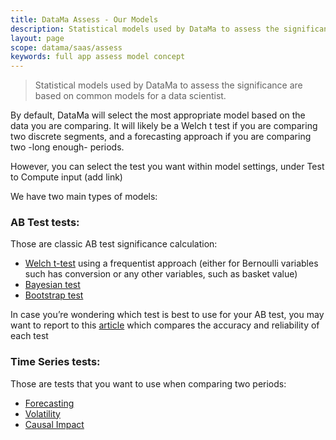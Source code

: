 ```yaml
---
title: DataMa Assess - Our Models
description: Statistical models used by DataMa to assess the significance are based on common models for a data scientist. 
layout: page
scope: datama/saas/assess
keywords: full app assess model concept
---
```



> Statistical models used by DataMa to assess the significance are based on common models for a data scientist. 

By default, DataMa will select the most appropriate model based on the data you are comparing. It will likely be a Welch t test if you are comparing two discrete segments, and a forecasting approach if you are comparing two -long enough- periods.

However, you can select the test you want within model settings, under Test to Compute input (add link)


We have two main types of models:

### <b>AB Test tests:</b>

Those are classic AB test significance calculation:

- [Welch t-test]({{site.url}}/{{site.baseurl}}/core_app/new/assess/model/frequentist.html) using a frequentist approach (either for Bernoulli variables such has conversion or any other variables, such as basket value)
- [Bayesian test]({{site.url}}/{{site.baseurl}}/core_app/new/assess/model/bayesian.html)
- [Bootstrap test]({{site.url}}/{{site.baseurl}}/core_app/new/assess/model/bootstrap.html)

In case you’re wondering which test is best to use for your AB test, you may want to report to this [article](https://www.linkedin.com/pulse/ab-test-optimisation-earlier-decisions-new-readout-de-b%C3%A9naz%C3%A9/) which compares the accuracy and reliability of each test

### <b>Time Series tests:</b>
 
Those are tests that you want to use when comparing two periods:

- [Forecasting]({{site.url}}/{{site.baseurl}}/core_app/new/assess/model/forecasting.html)
- [Volatility]({{site.url}}/{{site.baseurl}}/core_app/new/assess/model/volatility.html)
- [Causal Impact]({{site.url}}/{{site.baseurl}}/core_app/new/assess/model/causal.html)